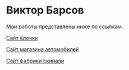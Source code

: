 

# Виктор Барсов
Мои работы представлены ниже по ссылкам.

[Сайт ёлочки](https://vitorbarsov.github.io/herringbone_github/)

[Сайт магазина автомобилей](https://vitorbarsov.github.io/auto_github/)

[Сайт фабрики скинали](https://vitorbarsov.github.io/skinali_github/)
